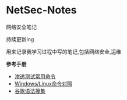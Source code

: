 # NetSec-Notes
网络安全笔记

持续更新ing

用来记录我学习过程中写的笔记,包括网络安全,运维

**参考手册**

- [渗透测试常用命令](docs/常用命令(持续更新).md)
- [Windows/Linux命令对照](docs/win-Linux命令对照(部分).md)
- [谷歌语法搜集](docs/Google-Dorks.md)

